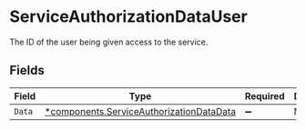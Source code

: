 # ServiceAuthorizationDataUser

The ID of the user being given access to the service.


## Fields

| Field                                                                                           | Type                                                                                            | Required                                                                                        | Description                                                                                     |
| ----------------------------------------------------------------------------------------------- | ----------------------------------------------------------------------------------------------- | ----------------------------------------------------------------------------------------------- | ----------------------------------------------------------------------------------------------- |
| `Data`                                                                                          | [*components.ServiceAuthorizationDataData](../../models/shared/serviceauthorizationdatadata.md) | :heavy_minus_sign:                                                                              | N/A                                                                                             |